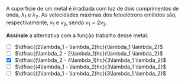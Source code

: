 A superfície de um metal é irradiada com luz de dois comprimentos de onda, $\lambda_1$ e $\lambda_2$. As velocidades máximas dos fotoelétrons emitidos são, respectivamente, $v_1$ e $v_2$, sendo $v_1 = 2 v_2$.

**Assinale** a alternativa com a função trabalho desse metal.

- [ ] $\dfrac{(2\lambda_1 - \lambda_2)hc}{\lambda_1 \lambda_2}$
- [ ] $\dfrac{(\lambda_2 - 2\lambda_1)hc}{\lambda_1 \lambda_2}$
- [x] $\dfrac{(\lambda_2 - 4\lambda_1)hc}{3\lambda_1 \lambda_2}$
- [ ] $\dfrac{(4\lambda_1 - \lambda_2)hc}{3\lambda_1 \lambda_2}$
- [ ] $\dfrac{(2\lambda_1 - \lambda_2)hc}{3\lambda_1 \lambda_2}$